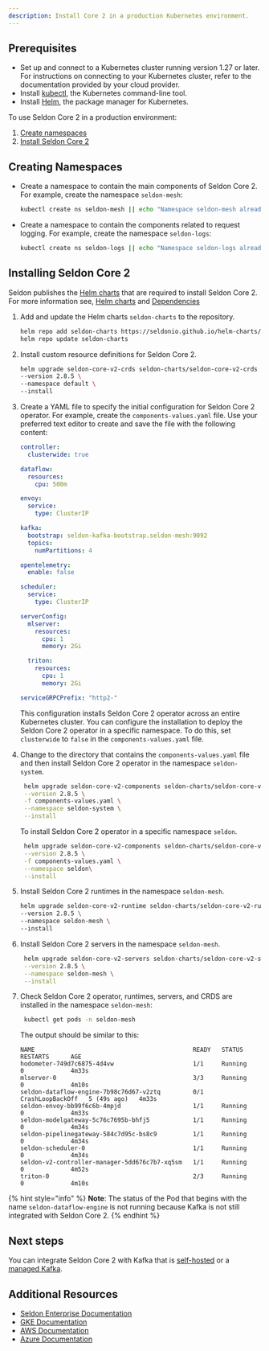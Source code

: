 ```yaml
---
description: Install Core 2 in a production Kubernetes environment.
---
```


## Prerequisites

* Set up and connect to a Kubernetes cluster running version 1.27 or later. For instructions on connecting to your Kubernetes cluster, refer to the documentation provided by your cloud provider.
* Install [kubectl](https://kubernetes.io/docs/tasks/tools/#kubectl), the Kubernetes command-line tool.
* Install [Helm](https://helm.sh/docs/intro/install/), the package manager for Kubernetes.

To use Seldon Core 2 in a production environment:
1. [Create namespaces](seldon-core-2.md#creating-namespaces)
2. [Install Seldon Core 2](seldon-core-2.md#installing-seldon-core-2)

## Creating Namespaces

*   Create a namespace to contain the main components of Seldon Core 2. For example, create the namespace `seldon-mesh`:

    ```bash
    kubectl create ns seldon-mesh || echo "Namespace seldon-mesh already exists"
    ```
*   Create a namespace to contain the components related to request logging. For example, create the namespace `seldon-logs`:

    ```bash
    kubectl create ns seldon-logs || echo "Namespace seldon-logs already exists"
    ```

## Installing Seldon Core 2
Seldon publishes the [Helm charts](https://github.com/SeldonIO/helm-charts) that are required to install Seldon Core 2. For more information see, [Helm charts](/docs-gb/installation/README.md#helm-charts) and [Dependencies](/docs-gb/installation/README.md#seldon-core-2-dependencies)

1.  Add and update the Helm charts `seldon-charts` to the repository.

    ```bash
    helm repo add seldon-charts https://seldonio.github.io/helm-charts/
    helm repo update seldon-charts
    ```
2.  Install custom resource definitions for Seldon Core 2.

    ```bash
    helm upgrade seldon-core-v2-crds seldon-charts/seldon-core-v2-crds \
    --version 2.8.5 \
    --namespace default \
    --install 
    ```
3.  Create a YAML file to specify the initial configuration for Seldon Core 2 operator. For example, create the `components-values.yaml` file. Use your preferred text editor to create and save the file with the following content:

    ```yaml
    controller:
      clusterwide: true

    dataflow:
      resources:
        cpu: 500m

    envoy:
      service:
        type: ClusterIP

    kafka:
      bootstrap: seldon-kafka-bootstrap.seldon-mesh:9092
      topics:
        numPartitions: 4

    opentelemetry:
      enable: false

    scheduler:
      service:
        type: ClusterIP

    serverConfig:
      mlserver:
        resources:
          cpu: 1
          memory: 2Gi

      triton:
        resources:
          cpu: 1
          memory: 2Gi

    serviceGRPCPrefix: "http2-"
    ```
    This configuration installs Seldon Core 2 operator across an entire Kubernetes cluster.
    You can configure the installation to deploy the Seldon Core 2 operator in a specific namespace. To do this, set `clusterwide` to `false` in the `components-values.yaml` file.

4.  Change to the directory that contains the `components-values.yaml` file and then install Seldon Core 2 operator in the namespace `seldon-system`.

    ```bash
     helm upgrade seldon-core-v2-components seldon-charts/seldon-core-v2-setup \
     --version 2.8.5 \
     -f components-values.yaml \
     --namespace seldon-system \
     --install
    ```
    To install Seldon Core 2 operator in a specific namespace `seldon`.

    ```bash
     helm upgrade seldon-core-v2-components seldon-charts/seldon-core-v2-setup \
     --version 2.8.5 \
     -f components-values.yaml \
     --namespace seldon\
     --install
    ```
5.  Install Seldon Core 2 runtimes in the namespace `seldon-mesh`.

    ```bash
    helm upgrade seldon-core-v2-runtime seldon-charts/seldon-core-v2-runtime \
    --version 2.8.5 \
    --namespace seldon-mesh \
    --install
    ```
6. Install Seldon Core 2 servers in the namespace `seldon-mesh`.

    ```bash
     helm upgrade seldon-core-v2-servers seldon-charts/seldon-core-v2-servers \
     --version 2.8.5 \
     --namespace seldon-mesh \
     --install
    ```
7. Check Seldon Core 2 operator, runtimes, servers, and CRDS are installed in the namespace `seldon-mesh`:
    ```bash
     kubectl get pods -n seldon-mesh
    ```
    The output should be similar to this:
    ```
    NAME                                            READY   STATUS             RESTARTS      AGE
    hodometer-749d7c6875-4d4vw                      1/1     Running            0             4m33s
    mlserver-0                                      3/3     Running            0             4m10s
    seldon-dataflow-engine-7b98c76d67-v2ztq         0/1     CrashLoopBackOff   5 (49s ago)   4m33s
    seldon-envoy-bb99f6c6b-4mpjd                    1/1     Running            0             4m33s
    seldon-modelgateway-5c76c7695b-bhfj5            1/1     Running            0             4m34s
    seldon-pipelinegateway-584c7d95c-bs8c9          1/1     Running            0             4m34s
    seldon-scheduler-0                              1/1     Running            0             4m34s
    seldon-v2-controller-manager-5dd676c7b7-xq5sm   1/1     Running            0             4m52s
    triton-0                                        2/3     Running            0             4m10s
    ```
{% hint style="info" %}
**Note**: The status of the Pod that begins with the name `seldon-dataflow-engine` is not running because Kafka is not still integrated with Seldon Core 2.
{% endhint %}

## Next steps
You can integrate Seldon Core 2 with Kafka that is [self-hosted](/docs-gb/installation/learning-environment/self-hosted-kafka.md) or a [managed Kafka](/docs-gb/installation/production-environment/managed-kafka.md).

## Additional Resources

* [Seldon Enterprise Documentation](https://docs.seldon.ai/seldon-enterprise-platform)
* [GKE Documentation](https://cloud.google.com/kubernetes-engine/docs)
* [AWS Documentation](https://docs.aws.amazon.com)
* [Azure Documentation](https://learn.microsoft.com/en-us/azure)
